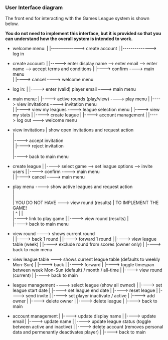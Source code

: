 ### User Interface diagram

The front end for interacting with the Games League system is shown below. 

**You do not need to implement this interface, but it is provided so that you can understand how the overall system is intended to work.**


- welcome menu: 
    |
    |--------------> create account
    |
    |--------------> log in


- create account: 
    |
    |-----> enter display name 
        --> enter email 
        --> enter name
        --> accept terms and conditions
              |
              |----> confirm ----> main menu           
              |
              |----> cancel  ----> welcome menu


- log in: 
     |
     |----> enter (valid) player email ----> main menu      


- main menu: 
    |
    |----> active rounds (play/view) ----> play menu
    |
    |----> view invitations ----> invitation menu       
    |
    |----> view my leagues ----> league selection menu
    |
    |----> view my stats
    | 
    |----> create league
    |
    |----> account management
    |
    |----> log out ---> welcome menu
 

- view invitations
    |
    show open invitations and request action   
        |    
        |----> accept invitation         
        |
        |----> reject invitation              
        |       
        |----> back to main menu


- create league
    |
    |----> select game
       --> set league options
       --> invite users
            |
            |----> confirm ----> main menu      
            |
            |----> cancel  ----> main menu


- play menu ----> show active leagues and request action            
                |                  
                |                     
                |     YOU DO NOT HAVE      ---> view round (results)
                |   TO IMPLEMENT THE GAME!              
                |           ^
                |           |                                        
                |----> link to play game 
                |
                |----> view round (results)
                |                
                |----> back to main menu


- view round ----> shows current round          
                            |
                            |----> back 1 round
                            |
                            |----> forward 1 round
                            | 
                            |----> view league table (week)
                            |
                            |----> exclude round from scores (owner only)
                            |
                            |----> back to main menu
 

- view league table ---> shows current league table (defaults to weekly Mon-Sun)
          |
          |----> back
          |
          |----> forward
          |
          |----> toggle timespan between week Mon-Sun (default) / month / all-time
          |
          |----> view round (current)
          |
          |----> back to main


- league management ----> select league (show all owned)
                               |
                               |----> set league start date
                               |
                               |----> set league end date
                               |
                               |----> reset league
                               |
                               |----> send invite
                               |
                               |----> set player inactivate / active
                               | 
                               |----> add owner
                               |
                               |----> delete owner
                               |
                               |----> delete league
                               |
                               |----> back to main


- account management 
    |
    |----> update display name
    |
    |----> update email
    |
    |----> update name
    |
    |----> update league status (toggle between active and inactive) 
    |
    |----> delete account (removes personal data and permenantly deactivates player)
    |
    |----> back to main
    



